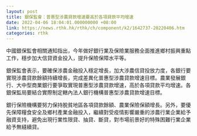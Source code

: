 ```yaml
---
layout: post
title: 銀保監會：普惠型涉農貸款增速要高於各項貸款平均增速
date: 2022-04-06 18:04:01.000000000 +08:00
link: https://news.rthk.hk/rthk/ch/component/k2/1642737-20220406.htm
categories: rthk
---
```


中國銀保監會相關通知指出，今年做好銀行業及保險業服務全面推進鄉村振興重點工作，穩步加大信貸資金投入，提升保險保障水平等。

銀保監會表示，要確保涉農金融投入穩定增長，加大涉農信貸投放力度，各銀行要實現涉農貸款餘額持續增長，完成差異化普惠型涉農貸款增速目標。農業發展銀行、大中型商業銀行要爭取實現普惠型涉農貸款增速，高於各項貸款平均增速。各銀保監局要結合實際制定轄內法人銀行機構普惠型涉農貸款增速目標。

銀行保險機構要努力保持脫貧地區各項貸款餘額、農業保險保額增長。另外，要優先保障糧食安全及鄉村產業金融投入，繼續對受疫情影響嚴重的涉農行業企業給予融資支持，避免出現行業性限貸、抽貸、斷貸，對市場前景好的特殊困難行業企業給予無縫續貸。
